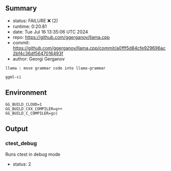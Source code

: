 ## Summary

- status:  FAILURE ❌ (2)
- runtime: 0:20.81
- date:    Tue Jul 16 13:35:06 UTC 2024
- repo:    https://github.com/ggerganov/llama.cpp
- commit:  https://github.com/ggerganov/llama.cpp/commit/a0fff5d84cfe929696ac2bf4c36df5647016493f
- author:  Georgi Gerganov
```
llama : move grammar code into llama-grammar

ggml-ci
```

## Environment

```
GG_BUILD_CLOUD=1
GG_BUILD_CXX_COMPILER=g++
GG_BUILD_C_COMPILER=gcc
```

## Output

### ctest_debug

Runs ctest in debug mode
- status: 2
```

```

